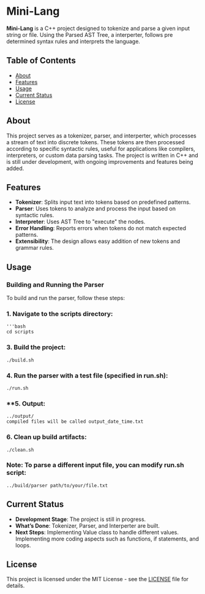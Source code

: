 # Mini-Lang

**Mini-Lang** is a C++ project designed to tokenize and parse a given input string or file. Using the Parsed AST Tree, a interperter, follows pre determined syntax rules and interprets the language.

## Table of Contents

- [About](#about)
- [Features](#features)
- [Usage](#usage)
- [Current Status](#current-status)
- [License](#license)

## About

This project serves as a tokenizer, parser, and interperter, which processes a stream of text into discrete tokens. These tokens are then processed according to specific syntactic rules, useful for applications like compilers, interpreters, or custom data parsing tasks. The project is written in C++ and is still under development, with ongoing improvements and features being added.

## Features

- **Tokenizer**: Splits input text into tokens based on predefined patterns.
- **Parser**: Uses tokens to analyze and process the input based on syntactic rules.
- **Interpreter**: Uses AST Tree to "execute" the nodes.
- **Error Handling**: Reports errors when tokens do not match expected patterns.
- **Extensibility**: The design allows easy addition of new tokens and grammar rules.

## Usage

### Building and Running the Parser

To build and run the parser, follow these steps:

### **1. Navigate to the scripts directory:**
    '''bash
    cd scripts
### **3. Build the project:**
    ./build.sh
### **4. Run the parser with a test file (specified in run.sh):**
    ./run.sh
### **5. Output:
    ../output/ 
    compiled files will be called output_date_time.txt
### **6. Clean up build artifacts:**
    ./clean.sh

### **Note: To parse a different input file, you can modify run.sh script:**
    ../build/parser path/to/your/file.txt
## Current Status

- **Development Stage**: The project is still in progress.
- **What’s Done**: Tokenizer, Parser, and Interperter are built.
- **Next Steps**: Implementing Value class to handle different values. Implementing more coding aspects such as functions, if statements, and loops.

## License

This project is licensed under the MIT License - see the [LICENSE](LICENSE) file for details.
